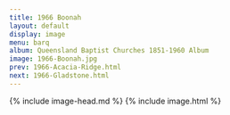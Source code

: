 ```yaml
---
title: 1966 Boonah
layout: default
display: image
menu: barq
album: Queensland Baptist Churches 1851-1960 Album
image: 1966-Boonah.jpg
prev: 1966-Acacia-Ridge.html
next: 1966-Gladstone.html
---
```

{% include image-head.md %}
{% include image.html %}